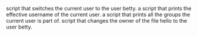 script that switches the current user to the user betty.
a script that prints the effective username of the current user.
a script that prints all the groups the current user is part of.
 script that changes the owner of the file hello to the user betty.
